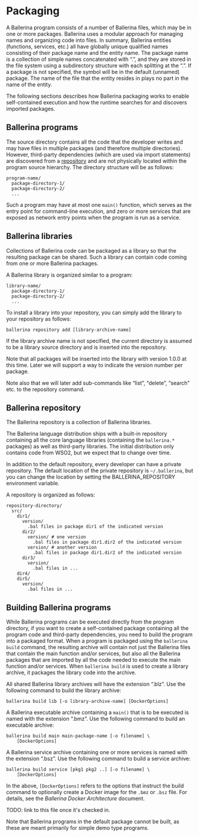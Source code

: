 # Packaging

A Ballerina program consists of a number of Ballerina files, which may be in one or more packages. Ballerina uses a modular approach for managing names and organizing code into files. In summary, Ballerina entities (functions, services, etc.) all have globally unique qualified names consisting of their package name and the entity name. The package name is a collection of simple names concatenated with “.”, and they are stored in the file system using a subdirectory structure with each splitting at the “.”. If a package is not specified, the symbol will be in the default (unnamed) package. The name of the file that the entity resides in plays no part in the name of the entity.  

The following sections describes how Ballerina packaging works to enable self-contained execution and how the runtime searches for and discovers imported packages.

## Ballerina programs

The source directory contains all the code that the developer writes and may have files in multiple packages (and therefore multiple directories). However, third-party dependencies (which are used via import statements) are discovered from a [repository](#ballerina-repository) and are not physically located within the program source hierarchy. The directory structure will be as follows:

```
program-name/
  package-directory-1/
  package-directory-2/
  ...
```

Such a program may have at most one `main()` function, which serves as the entry point for command-line execution, and zero or more services that are exposed as network entry points when the program is run as a service. 

## Ballerina libraries

Collections of Ballerina code can be packaged as a library so that the resulting package can be shared. Such a library can contain code coming from one or more Ballerina packages.

A Ballerina library is organized similar to a program:

```
library-name/
  package-directory-1/
  package-directory-2/
  ...
```

To install a library into your repository, you can simply add the library to your repository as follows:

```
ballerina repository add [library-archive-name]
```

If the library archive name is not specified, the current directory is assumed to be a library source directory and is inserted into the repository.

Note that all packages will be inserted into the library with version 1.0.0 at this time. Later we will support a way to indicate the version number per package.

Note also that we will later add sub-commands like “list”, “delete”, “search” etc. to the repository command.

## Ballerina repository

The Ballerina repository is a collection of Ballerina libraries. 

The Ballerina language distribution ships with a built-in repository containing all the core language libraries (containing the `ballerina.*` packages) as well as third-party libraries. The initial distribution only contains code from WSO2, but we expect that to change over time.

In addition to the default repository, every developer can have a private repository. The default location of the private repository is `~/.ballerina`, but you can change the location by setting the BALLERINA_REPOSITORY environment variable.

A repository is organized as follows:

```
repository-directory/
  src/
    dir1/
      version/
        .bal files in package dir1 of the indicated version
      dir2/
        version/ # one version
          .bal files in package dir1.dir2 of the indicated version
        version/ # another version
          .bal files in package dir1.dir2 of the indicated version
      dir3/
        version/
          .bal files in ...
    dir4/
    dir5/
      version/
        .bal files in ...
```

## Building Ballerina programs

While Ballerina programs can be executed directly from the program directory, if you want to create a self-contained package containing all the program code and third-party dependencies, you need to build the program into a packaged format. When a program is packaged using the `ballerina build` command, the resulting archive will contain not just the Ballerina files that contain the main function and/or services, but also all the Ballerina packages that are imported by all the code needed to execute the main function and/or services. When `ballerina build` is used to create a library archive, it packages the library code into the archive.

All shared Ballerina library archives will have the extension “.blz”. Use the following command to build the library archive:

```
ballerina build lib [-o library-archive-name] [DockerOptions]
```

A Ballerina executable archive containing a `main()` that is to be executed is named with the extension “.bmz”. Use the following command to build an executable archive:

```
ballerina build main main-package-name [-o filename] \
    [DockerOptions]
```

A Ballerina service archive containing one or more services is named with the extension “.bsz”. Use the following command to build a service archive:

```
ballerina build service [pkg1 pkg2 ..] [-o filename] \
    [DockerOptions]
```

In the above, `[DockerOptions]` refers to the options that instruct the build command to optionally create a Docker image for the `.bmz` or `.bsz` file. For details, see the *Ballerina Docker Architecture* document.

TODO: link to this file once it's checked in.

Note that Ballerina programs in the default package cannot be built, as these are meant primarily for simple demo type programs.
